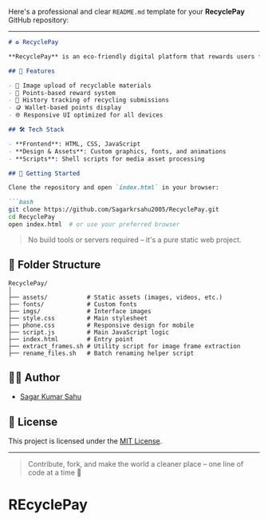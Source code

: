 Here's a professional and clear `README.md` template for your **RecyclePay** GitHub repository:

---

````markdown
# ♻️ RecyclePay

**RecyclePay** is an eco-friendly digital platform that rewards users for recycling efforts. It bridges sustainability and technology by allowing users to track, verify, and earn points for responsible waste management.

## 🌟 Features

- 📸 Image upload of recyclable materials
- 🎯 Points-based reward system
- 🧾 History tracking of recycling submissions
- 🪙 Wallet-based points display
- 🌐 Responsive UI optimized for all devices

## 🛠️ Tech Stack

- **Frontend**: HTML, CSS, JavaScript
- **Design & Assets**: Custom graphics, fonts, and animations
- **Scripts**: Shell scripts for media asset processing

## 🚀 Getting Started

Clone the repository and open `index.html` in your browser:

```bash
git clone https://github.com/Sagarkrsahu2005/RecyclePay.git
cd RecyclePay
open index.html  # or use your preferred browser
````

> No build tools or servers required – it's a pure static web project.

## 📁 Folder Structure

```
RecyclePay/
│
├── assets/           # Static assets (images, videos, etc.)
├── fonts/            # Custom fonts
├── imgs/             # Interface images
├── style.css         # Main stylesheet
├── phone.css         # Responsive design for mobile
├── script.js         # Main JavaScript logic
├── index.html        # Entry point
├── extract_frames.sh # Utility script for image frame extraction
├── rename_files.sh   # Batch renaming helper script
```


## 🧑‍💻 Author

* [Sagar Kumar Sahu](https://github.com/Sagarkrsahu2005)

## 📄 License

This project is licensed under the [MIT License](LICENSE).

---

> Contribute, fork, and make the world a cleaner place – one line of code at a time 🌱
# REcyclePay
